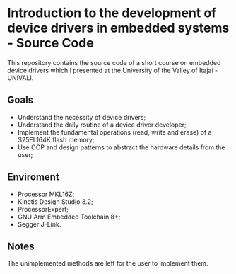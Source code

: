 # Introduction to the development of device drivers in embedded systems - Source Code

This repository contains the source code of a short course on embedded device drivers which I presented at the University of the Valley of Itajaí - UNIVALI.

## Goals

- Understand the necessity of device drivers;
- Understand the daily routine of a device driver developer;
- Implement the fundamental operations (read, write and erase) of a S25FL164K flash memory;
- Use OOP and design patterns to abstract the hardware details from the user;

## Enviroment

- Processor MKL16Z;
- Kinetis Design Studio 3.2;
- ProcessorExpert;
- GNU Arm Embedded Toolchain 8+;
- Segger J-Link.

## Notes
The unimplemented methods are left for the user to implement them.
